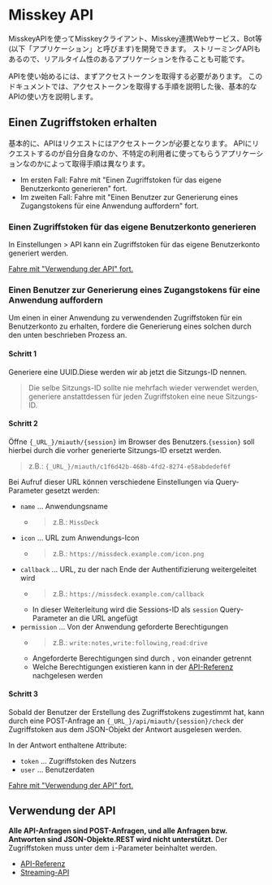# Misskey API

MisskeyAPIを使ってMisskeyクライアント、Misskey連携Webサービス、Bot等(以下「アプリケーション」と呼びます)を開発できます。 ストリーミングAPIもあるので、リアルタイム性のあるアプリケーションを作ることも可能です。

APIを使い始めるには、まずアクセストークンを取得する必要があります。 このドキュメントでは、アクセストークンを取得する手順を説明した後、基本的なAPIの使い方を説明します。

## Einen Zugriffstoken erhalten
基本的に、APIはリクエストにはアクセストークンが必要となります。 APIにリクエストするのが自分自身なのか、不特定の利用者に使ってもらうアプリケーションなのかによって取得手順は異なります。

* Im ersten Fall: Fahre mit "Einen Zugriffstoken für das eigene Benutzerkonto generieren" fort.
* Im zweiten Fall: Fahre mit "Einen Benutzer zur Generierung eines Zugangstokens für eine Anwendung auffordern" fort.

### Einen Zugriffstoken für das eigene Benutzerkonto generieren
In Einstellungen > API kann ein Zugriffstoken für das eigene Benutzerkonto generiert werden.

[Fahre mit "Verwendung der API" fort.](#APIの使い方)

### Einen Benutzer zur Generierung eines Zugangstokens für eine Anwendung auffordern
Um einen in einer Anwendung zu verwendenden Zugriffstoken für ein Benutzerkonto zu erhalten, fordere die Generierung eines solchen durch den unten beschrieben Prozess an.

#### Schritt 1

Generiere eine UUID.Diese werden wir ab jetzt die Sitzungs-ID nennen.

> Die selbe Sitzungs-ID sollte nie mehrfach wieder verwendet werden, generiere anstattdessen für jeden Zugriffstoken eine neue Sitzungs-ID.

#### Schritt 2

Öffne `{_URL_}/miauth/{session}` im Browser des Benutzers.`{session}` soll hierbei durch die vorher generierte Sitzungs-ID ersetzt werden.
> z.B.: `{_URL_}/miauth/c1f6d42b-468b-4fd2-8274-e58abdedef6f`

Bei Aufruf dieser URL können verschiedene Einstellungen via Query-Parameter gesetzt werden:
* `name` ... Anwendungsname
    * > z.B.: `MissDeck`
* `icon` ... URL zum Anwendungs-Icon
    * > z.B.: `https://missdeck.example.com/icon.png`
* `callback` ... URL, zu der nach Ende der Authentifizierung weitergeleitet wird
    * > z.B.: `https://missdeck.example.com/callback`
    * In dieser Weiterleitung wird die Sessions-ID als `session` Query-Parameter an die URL angefügt
* `permission` ... Von der Anwendung geforderte Berechtigungen
    * > z.B.: `write:notes,write:following,read:drive`
    * Angeforderte Berechtigungen sind durch `,` von einander getrennt
    * Welche Berechtigungen existieren kann in der [API-Referenz](/api-doc) nachgelesen werden

#### Schritt 3
Sobald der Benutzer der Erstellung des Zugriffstokens zugestimmt hat, kann durch eine POST-Anfrage an `{_URL_}/api/miauth/{session}/check` der Zugriffstoken aus dem JSON-Objekt der Antwort ausgelesen werden.

In der Antwort enthaltene Attribute:
* `token` ... Zugriffstoken des Nutzers
* `user` ... Benutzerdaten

[Fahre mit "Verwendung der API" fort.](#APIの使い方)

## Verwendung der API
**Alle API-Anfragen sind POST-Anfragen, und alle Anfragen bzw. Antworten sind JSON-Objekte.REST wird nicht unterstützt.** Der Zugriffstoken muss unter dem `i`-Parameter beinhaltet werden.

* [API-Referenz](/api-doc)
* [Streaming-API](./stream)
